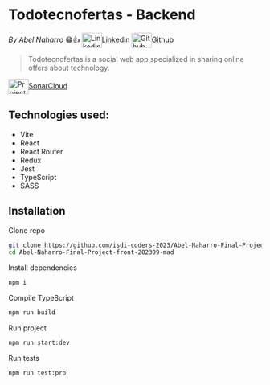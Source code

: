 # Todotecnofertas - Backend

_By Abel Naharro_ 😁👍 <a href="https://www.linkedin.com/in/abelnaharro/" target="blank">
<img align="center" src="https://cdn.jsdelivr.net/npm/simple-icons@10.1.0/icons/linkedin.svg" alt="Linkedin Abel Naharro" height="30" width="40"/>Linkedin</a> <a href="https://github.com/abelnhm" target="blank">
<img align="center" src="https://cdn.jsdelivr.net/npm/simple-icons@10.1.0/icons/github.svg" alt="Github Abel Naharro" height="30" width="40"/>Github</a>

> Todotecnofertas is a social web app specialized in sharing online offers about technology.

<a href="https://sonarcloud.io/summary/overall?id=isdi-coders-2023_Abel-Naharro-Final-Project-front-202309-mad" target="blank">
<img align="center" src="https://cdn.jsdelivr.net/npm/simple-icons@10.1.0/icons/sonarcloud.svg" alt="Project information on sonarcloud" height="30" width="40"/>SonarCloud</a>

## Technologies used:

- Vite
- React
- React Router
- Redux
- Jest
- TypeScript
- SASS

## Installation

Clone repo

```sh
git clone https://github.com/isdi-coders-2023/Abel-Naharro-Final-Project-front-202309-mad
cd Abel-Naharro-Final-Project-front-202309-mad
```

Install dependencies

```sh
npm i
```

Compile TypeScript

```sh
npm run build
```

Run project

```sh
npm run start:dev
```

Run tests

```sh
npm run test:pro
```
